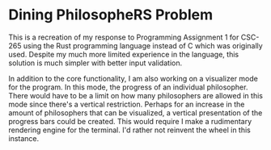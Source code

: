 # Dining PhilosopheRS Problem

This is a recreation of my response to Programming Assignment 1 for CSC-265 using the Rust programming language
instead of C which was originally used. Despite my much more limited experience in the language, this solution
is much simpler with better input validation.

In addition to the core functionality, I am also working on a visualizer mode for the program. In this mode,
the progress of an individual philosopher. There would have to be a limit on how many philosophers are allowed
in this mode since there's a vertical restriction. Perhaps for an increase in the amount of philosophers that
can be visualized, a vertical presentation of the progress bars could be created. This would require I make a
rudimentary rendering engine for the terminal. I'd rather not reinvent the wheel in this instance.
